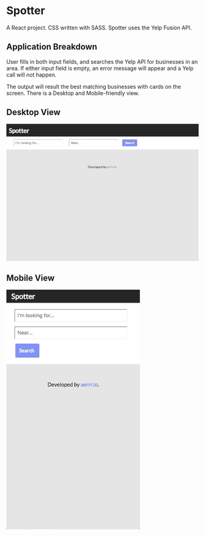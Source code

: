 # Spotter
A React project. CSS written with SASS. Spotter uses the Yelp Fusion API.

## Application Breakdown
User fills in both input fields, and searches the Yelp API for businesses in an area. If either input field is empty, an error message will appear and a Yelp call will not happen. 

The output will result the best matching businesses with cards on the screen. There is a Desktop and Mobile-friendly view.

## Desktop View
![](spotter_desktop.gif)

## Mobile View
![](spotter_mobile.gif)
